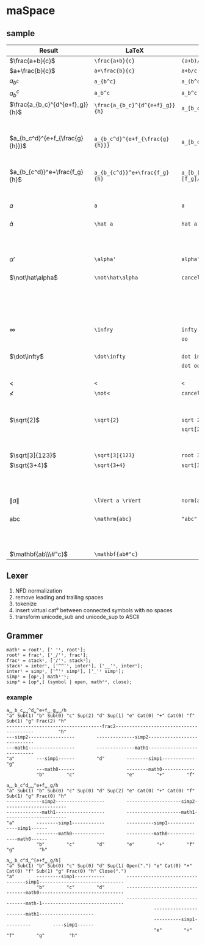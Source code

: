 # maSpace

## sample

| Result | LaTeX | AsciiMath | maSpace |
|-|-|-|-|
| $\frac{a+b}{c}$ | `\frac{a+b}{c}` | `(a+b)/c` | `a+b /c` (`a+b␣/c`)
| $a+\frac{b}{c}$ | `a+\frac{b}{c}` | `a+b/c` | `a+b/c`
| $a_{b^c}$ | `a_{b^c}` | `a_(b^c)` | `a _b^c` (`a␣_b^c`)
| $a_b^c$ | `a_b^c` | `a_b^c` | `a_b^c`
| $\frac{a_{b_c}^{d^{e+f}_g}}{h}$ | `\frac{a_{b_c}^{d^{e+f}_g}}{h}` | `a_[b_c]^[d_g^[e+f]]/h` | `a _b_c  ^d ^e+f _g  /h` (`a␣_b_c␣␣^d␣^e+f␣_g␣␣/h`)
|||| `a _b_c ^d^[e+f]_g /h` (`a␣_b_c␣^d^[e+f]_g␣/h`)
| $a_{b_c^d}^{e+f_{\frac{g}{h}}}$ | `a_{b_c^d}^{e+f_{\frac{g}{h}}}` | `a_[b_c^d]^[e+f_[g/h]]` | `a _b_c^d ^[e+f _g/h]` (`a␣_b_c^d␣^[e+f␣_g/h]`)
|||| `a _b_c^d  ^e+f _g/h` (`a␣_b_c^d␣␣^e+f␣_g/h`)
| $a_{b_{c^d}}^e+\frac{f_g}{h}$ | `a_{b_{c^d}}^e+\frac{f_g}{h}` | `a_[b_[c^d]]^[e]+[f_g]/h` | `a  _b _c^d  ^e  +  f_g/h` (`a␣␣_b␣_c^d␣␣^e␣␣+␣␣f_g/h`)
|||| `a  _b _c^d  ^e + f_g/h` (`a␣␣_b␣_c^d␣␣^e␣+␣f_g/h`)
| $a$ | `a` | `a` | `a`
|||| `<a>`
| $\hat a$ | `\hat a` | `hat a` | `â`
|||| `<'hat>a`
|||| `<'hat><a>`
|||| `<a hat>`
| $\alpha'$ | `\alpha'` | `alpha'` | `α'`
|||| `<alpha>'`
| $\not\hat\alpha$ | `\not\hat\alpha` | `cancel hat alpha` | `<alpha hat not>`
|||| `<alpha hat!>`
|||| `<α hat !>`
|||| `<α̂!>`
|||| `<'not><'hat><alpha>`
|||| `α̸̂`
| $\infty$ | `\infry` | `infty` | `<infty>`
||| `oo` | `` `oo` ``
|||| `∞`
| $\dot\infty$ | `\dot\infty` | `dot infty` | `<infty dot>`
||| `dot oo` | ``<`oo` dot>``
|||| `<∞ dot>`
| $<$ | `<` | `<` | `` `<` ``
| $\not<$ | `\not<` | `cancel <` | ``<`<` not>``
|||| ``<!`<`>``
|||| `≮`
| $\sqrt{2}$ | `\sqrt{2}` | `sqrt 2` | `<'sqrt>2`
||| `sqrt[2]` | `<'sqrt>[2]`
|||| `√2`
|||| `` `_/`2 ``
| $\sqrt[3]{123}$ | `\sqrt[3]{123}` | `root 3 123` | `3 _/ 123`
| $\sqrt{3+4}$ | `\sqrt{3+4}` | `sqrt[3+4]` | `√ 3+4`
|||| `√[3+4]`
|||| `<'sqrt> 3+4`
|||| `<'sqrt>[3+4]`
| $\lVert a \rVert$ | `\lVert a \rVert` | `norm(a)` | `<'norm>a`
|||| `` `[\|\|` a `\|\|]` ``
| $\mathrm{abc}$ | `\mathrm{abc}` | `"abc"` | `<"abc" rm>`
|||| `"abc"`
|||| `<r#"abc">`
|||| `<r##"abc"## rm>`
| $\mathbf{ab\\\#"c}$ | ``\mathbf{ab#"c}`` || `<r##"ab"#c"## bf>`

## Lexer

1. NFD normalization
2. remove leading and trailing spaces
3. tokenize
4. insert virtual cat⁰ between connected symbols with no spaces
5. transform unicode_sub and unicode_sup to ASCII

## Grammer

```ebnf
mathⁱ = rootⁱ, [' 'ⁱ, rootⁱ];
rootⁱ = fracⁱ, ['_/'ⁱ, fracⁱ];
fracⁱ = stackⁱ, ['/'ⁱ, stackⁱ];
stackⁱ = interⁱ, ['^^'ⁱ, interⁱ], ['__'ⁱ, interⁱ];
interⁱ = simpⁱ, ['^'ⁱ simpⁱ], ['_'ⁱ simpⁱ];
simpⁱ = [opⁱ,] mathⁱ⁻¹;
simp⁰ = [op⁰,] (symbol | open, mathᵒᵒ, close);
```

### example

```plain
a␣_b_c␣␣^d␣^e+f␣_g␣␣/h
"a" Sub(1) "b" Sub(0) "c" Sup(2) "d" Sup(1) "e" Cat(0) "+" Cat(0) "f" Sub(1) "g" Frac(2) "h"
-----------------------------------frac2----------------------------------------         "h"
---simp2-----------------        --------------simp2----------------------------
---math1-----------------        --------------math1----------------------------
"a"        ---simp1------        "d"        --------simp1------------        "g"
           ---math0------                   --------math0------------
           "b"        "c"                   "e"        "+"        "f"

a␣_b_c^d␣␣^e+f␣_g/h
"a" Sub(1) "b" Sub(0) "c" Sup(0) "d" Sup(2) "e" Cat(0) "+" Cat(0) "f" Sub(1) "g" Frac(0) "h"
-------------simp2------------------        --------------------simp2-----------------------
-------------math1------------------        --------------------math1-----------------------
"a"        --------simp1------------        ----------simp1----------        ----simp1------
           --------math0------------        ----------math0----------        ----math0------
           "b"        "c"        "d"        "e"        "+"        "f"        "g"         "h"

a␣_b_c^d␣^[e+f␣_g/h]
"a" Sub(1) "b" Sub(0) "c" Sup(0) "d" Sup(1) Open(".") "e" Cat(0) "+" Cat(0) "f" Sub(1) "g" Frac(0) "h" Close(".")
"a"        ---------simp1-----------        ---------------------------------simp1-------------------------------
           "b"        "c"        "d"        ---------------------------------math0-------------------------------
                                            ---------------------------------math-1------------------------------
                                                      -----------------------math1--------------------
                                                      ----------simp1----------        ----simp1------
                                                      "e"        "+"        "f"        "g"         "h"
```
